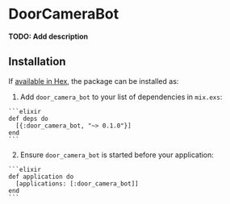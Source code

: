 # DoorCameraBot

**TODO: Add description**

## Installation

If [available in Hex](https://hex.pm/docs/publish), the package can be installed as:

  1. Add `door_camera_bot` to your list of dependencies in `mix.exs`:

    ```elixir
    def deps do
      [{:door_camera_bot, "~> 0.1.0"}]
    end
    ```

  2. Ensure `door_camera_bot` is started before your application:

    ```elixir
    def application do
      [applications: [:door_camera_bot]]
    end
    ```

